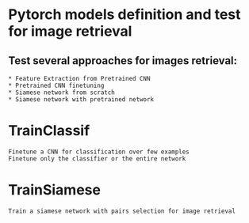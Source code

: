 # Pytorch models definition and test for image retrieval

## Test several approaches for images retrieval:
	* Feature Extraction from Pretrained CNN
	* Pretrained CNN finetuning
	* Siamese network from scratch
	* Siamese network with pretrained network

# TrainClassif
	Finetune a CNN for classification over few examples
	Finetune only the classifier or the entire network

# TrainSiamese
	Train a siamese network with pairs selection for image retrieval
